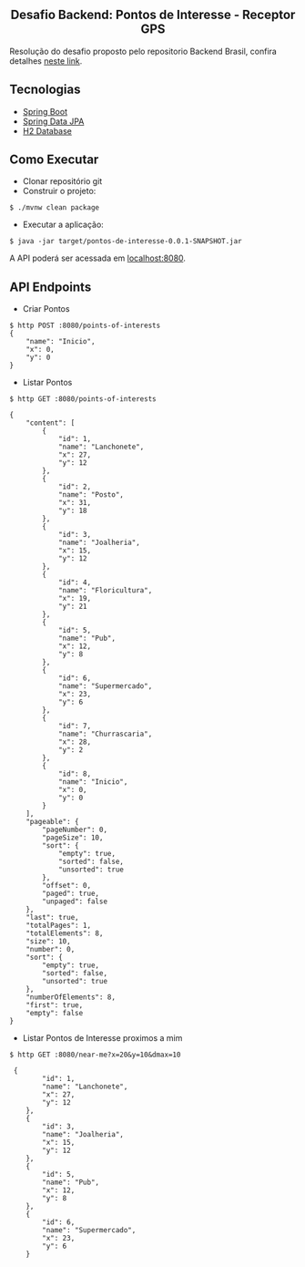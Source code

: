 <h2 align="center">
  Desafio Backend: Pontos de Interesse - Receptor GPS
</h2>


Resolução do desafio proposto pelo repositorio Backend Brasil, confira detalhes [neste link](https://github.com/backend-br/desafios/blob/master/points-of-interest/PROBLEM.md).


## Tecnologias
 
- [Spring Boot](https://spring.io/projects/spring-boot)
- [Spring Data JPA](https://spring.io/projects/spring-data-jpa)
- [H2 Database](https://www.baeldung.com/spring-boot-h2-database)


## Como Executar

- Clonar repositório git
- Construir o projeto:
```
$ ./mvnw clean package
```
- Executar a aplicação:
```
$ java -jar target/pontos-de-interesse-0.0.1-SNAPSHOT.jar
```

A API poderá ser acessada em [localhost:8080](http://localhost:8080).


## API Endpoints


- Criar Pontos 
```
$ http POST :8080/points-of-interests
{
    "name": "Inicio",
    "x": 0,
    "y": 0
}
```

- Listar Pontos
```
$ http GET :8080/points-of-interests

{
    "content": [
        {
            "id": 1,
            "name": "Lanchonete",
            "x": 27,
            "y": 12
        },
        {
            "id": 2,
            "name": "Posto",
            "x": 31,
            "y": 18
        },
        {
            "id": 3,
            "name": "Joalheria",
            "x": 15,
            "y": 12
        },
        {
            "id": 4,
            "name": "Floricultura",
            "x": 19,
            "y": 21
        },
        {
            "id": 5,
            "name": "Pub",
            "x": 12,
            "y": 8
        },
        {
            "id": 6,
            "name": "Supermercado",
            "x": 23,
            "y": 6
        },
        {
            "id": 7,
            "name": "Churrascaria",
            "x": 28,
            "y": 2
        },
        {
            "id": 8,
            "name": "Inicio",
            "x": 0,
            "y": 0
        }
    ],
    "pageable": {
        "pageNumber": 0,
        "pageSize": 10,
        "sort": {
            "empty": true,
            "sorted": false,
            "unsorted": true
        },
        "offset": 0,
        "paged": true,
        "unpaged": false
    },
    "last": true,
    "totalPages": 1,
    "totalElements": 8,
    "size": 10,
    "number": 0,
    "sort": {
        "empty": true,
        "sorted": false,
        "unsorted": true
    },
    "numberOfElements": 8,
    "first": true,
    "empty": false
}
```

- Listar Pontos de Interesse proximos a mim
```
$ http GET :8080/near-me?x=20&y=10&dmax=10

 {
        "id": 1,
        "name": "Lanchonete",
        "x": 27,
        "y": 12
    },
    {
        "id": 3,
        "name": "Joalheria",
        "x": 15,
        "y": 12
    },
    {
        "id": 5,
        "name": "Pub",
        "x": 12,
        "y": 8
    },
    {
        "id": 6,
        "name": "Supermercado",
        "x": 23,
        "y": 6
    }
```

